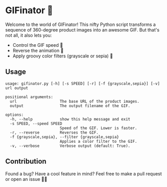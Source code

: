 # GIFinator 🎥

Welcome to the world of GIFinator! This nifty Python script transforms a sequence of 360-degree product images into an awesome GIF. But that's not all, it also lets you:
* Control the GIF speed 🚀
* Reverse the animation 🔁
* Apply groovy color filters (grayscale or sepia) 🌈

## Usage
```shell
usage: gifinator.py [-h] [-s SPEED] [-r] [-f {grayscale,sepia}] [-v] url output

positional arguments:
  url                   The base URL of the product images.
  output                The output filename of the GIF.

options:
  -h, --help            show this help message and exit
  -s SPEED, --speed SPEED
                        Speed of the GIF. Lower is faster.
  -r, --reverse         Reverses the GIF.
  -f {grayscale,sepia}, --filter {grayscale,sepia}
                        Applies a color filter to the GIF.
  -v, --verbose         Verbose output (default: True).
```
## Contribution
Found a bug? Have a cool feature in mind? Feel free to make a pull request or open an issue 🚀🌈
